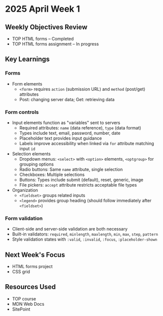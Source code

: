 # 2025 April Week 1

## Weekly Objectives Review
- TOP HTML forms – Completed
- TOP HTML forms assignment – In progress

## Key Learnings
### Forms
- Form elements
  - `<form>` requires `action` (submission URL) and `method` (post/get) attributes
  - Post: changing server data; Get: retrieving data

### Form controls
- Input elements function as "variables" sent to servers
  - Required attributes: `name` (data reference), `type` (data format)
  - Types include text, email, password, number, date
  - Placeholder text provides input guidance
  - Labels improve accessibility when linked via `for` attribute matching input `id`
- Selection elements
  - Dropdown menus: `<select>` with `<option>` elements, `<optgroup>` for grouping options
  - Radio buttons: Same `name` attribute, single selection
  - Checkboxes: Multiple selections
  - Buttons: Types include submit (default), reset, generic, image
  - File pickers: `accept` attribute restricts acceptable file types
- Organization
  - `<fieldset>` groups related inputs
  - `<legend>` provides group heading (should follow immediately after `<fieldset>`)

### Form validation
- Client-side and server-side validation are both necessary
- Built-in validators: `required`, `minlength`, `maxlength`, `min`, `max`, `step`, `pattern`
- Style validation states with `:valid`, `:invalid`, `:focus`, `:placeholder-shown`

## Next Week's Focus
- HTML forms project
- CSS grid

## Resources Used
- TOP course
- MDN Web Docs
- SitePoint